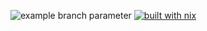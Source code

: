 ![example branch parameter](https://github.com/skarmux/feaston/actions/workflows/build.yml/badge.svg?branch=main)
[![built with nix](https://img.shields.io/static/v1?logo=nixos&logoColor=white&label=&message=Built%20with%20Nix&color=41439a)](https://builtwithnix.org)
